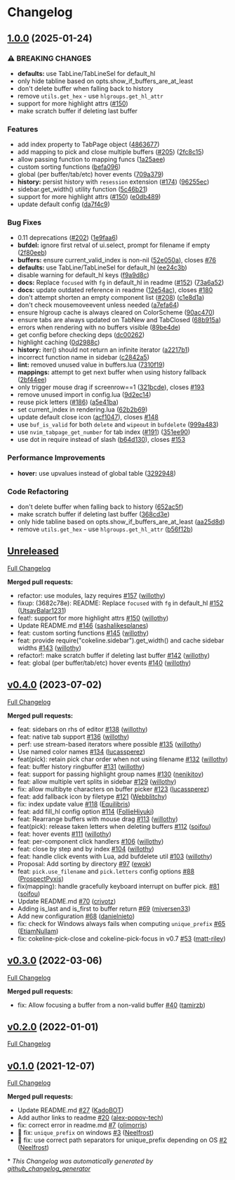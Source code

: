 # Changelog

## [1.0.0](https://github.com/willothy/nvim-cokeline/compare/v0.4.0...v1.0.0) (2025-01-24)


### ⚠ BREAKING CHANGES

* **defaults:** use TabLine/TabLineSel for default_hl
* only hide tabline based on opts.show_if_buffers_are_at_least
* don't delete buffer when falling back to history
* remove `utils.get_hex` - use `hlgroups.get_hl_attr`
* support for more highlight attrs ([#150](https://github.com/willothy/nvim-cokeline/issues/150))
* make scratch buffer if deleting last buffer

### Features

* add index property to TabPage object ([4863677](https://github.com/willothy/nvim-cokeline/commit/48636776059b5fb6de4b91a21655b06d16150ce6))
* add mapping to pick and close multiple buffers ([#205](https://github.com/willothy/nvim-cokeline/issues/205)) ([2fc8c15](https://github.com/willothy/nvim-cokeline/commit/2fc8c15400bcb6e37a6d1f6242d552d5f607efb5))
* allow passing function to mapping funcs ([1a25aee](https://github.com/willothy/nvim-cokeline/commit/1a25aee3e63d2b745df6ba0b35b607117edf4306))
* custom sorting functions ([befa096](https://github.com/willothy/nvim-cokeline/commit/befa096b2a7b17c2298123e7dbe6a89a07404038))
* global (per buffer/tab/etc) hover events ([709a379](https://github.com/willothy/nvim-cokeline/commit/709a379255157520f29aee6bfb3d33c92b0e019a))
* **history:** persist history with `resession` extension ([#174](https://github.com/willothy/nvim-cokeline/issues/174)) ([96255ec](https://github.com/willothy/nvim-cokeline/commit/96255ecf86ef7beb232c6b18d847c87c0e386166))
* sidebar.get_width() utility function ([5c46b21](https://github.com/willothy/nvim-cokeline/commit/5c46b213b234308fb93119a6ce0bab0a1f176b5e))
* support for more highlight attrs ([#150](https://github.com/willothy/nvim-cokeline/issues/150)) ([e0db489](https://github.com/willothy/nvim-cokeline/commit/e0db4891c8ce35428463269184ba01f8f4169efe))
* update default config ([da7f4c9](https://github.com/willothy/nvim-cokeline/commit/da7f4c9effe1f1f8538ff00d8648386bb24172e8))


### Bug Fixes

* 0.11 deprecations ([#202](https://github.com/willothy/nvim-cokeline/issues/202)) ([1e9faa6](https://github.com/willothy/nvim-cokeline/commit/1e9faa649750a8f1fbddfcb40784dd5c07b46b66))
* **bufdel:** ignore first retval of ui.select, prompt for filename if empty ([2f80eeb](https://github.com/willothy/nvim-cokeline/commit/2f80eebe5296f7eddc7abec2c4f14ec523c6df30))
* **buffers:** ensure current_valid_index is non-nil ([52e050a](https://github.com/willothy/nvim-cokeline/commit/52e050a319f37a5f752fe8f461db209ab03a3188)), closes [#76](https://github.com/willothy/nvim-cokeline/issues/76)
* **defaults:** use TabLine/TabLineSel for default_hl ([ee24c3b](https://github.com/willothy/nvim-cokeline/commit/ee24c3b59b119fe4a11b39d1dbcdbb56f6e7d241))
* disable warning for default_hl keys ([f9a9d8c](https://github.com/willothy/nvim-cokeline/commit/f9a9d8cd12e5cb4467b38a7def766b1b43d715c2))
* **docs:** Replace `focused` with `fg` in default_hl in readme ([#152](https://github.com/willothy/nvim-cokeline/issues/152)) ([73a6a52](https://github.com/willothy/nvim-cokeline/commit/73a6a52001aad42ada57acba875f110661aea01d))
* **docs:** update outdated reference in readme ([12e54ac](https://github.com/willothy/nvim-cokeline/commit/12e54ac80631feafd1c1c77e3b2ae7535915d498)), closes [#180](https://github.com/willothy/nvim-cokeline/issues/180)
* don't attempt shorten an empty component list  ([#208](https://github.com/willothy/nvim-cokeline/issues/208)) ([c1e8d1a](https://github.com/willothy/nvim-cokeline/commit/c1e8d1a3289d1af67d9861dcb05905c2912835b8))
* don't check mousemoveevent unless needed ([a7efa64](https://github.com/willothy/nvim-cokeline/commit/a7efa64386467114e386a0f19f4a6086a5650010))
* ensure hlgroup cache is always cleared on ColorScheme ([90ac470](https://github.com/willothy/nvim-cokeline/commit/90ac47031667d3b4d7c43b1f6a891825824b01f0))
* ensure tabs are always updated on TabNew and TabClosed ([68b915a](https://github.com/willothy/nvim-cokeline/commit/68b915ac0e389f4c094ec3d9284b2d73f9c7ac96))
* errors when rendering with no buffers visible ([89be4de](https://github.com/willothy/nvim-cokeline/commit/89be4de2e67ec3951452ec05b5f8ed6717796323))
* get config before checking deps ([dc00262](https://github.com/willothy/nvim-cokeline/commit/dc0026200d290a19ab595c0cc2d41fe2bcd22271))
* highlight caching ([0d2988c](https://github.com/willothy/nvim-cokeline/commit/0d2988c6eff6c58dfc04b08639ae5ff04a21b32c))
* **history:** iter() should not return an infinite iterator ([a2217b1](https://github.com/willothy/nvim-cokeline/commit/a2217b14ad034894fa1aff5197def3fb04aaafc7))
* incorrect function name in sidebar ([c2842a5](https://github.com/willothy/nvim-cokeline/commit/c2842a51df781d357cd3408c411a7bec147b57ae))
* **lint:** removed unused value in buffers.lua ([7310f19](https://github.com/willothy/nvim-cokeline/commit/7310f192af74c6912ca7a40ae1b16253aa95e50e))
* **mappings:** attempt to get next buffer when using history fallback ([2bf44ee](https://github.com/willothy/nvim-cokeline/commit/2bf44ee9096e488d0b84b5f364c05a282ed227f1))
* only trigger mouse drag if screenrow==1 ([321bcde](https://github.com/willothy/nvim-cokeline/commit/321bcde6706af4fb2ef73e1e3de087a12be3ba8c)), closes [#193](https://github.com/willothy/nvim-cokeline/issues/193)
* remove unused import in config.lua ([9d2ec14](https://github.com/willothy/nvim-cokeline/commit/9d2ec147adae611118c21dc03630f4952f5ae419))
* reuse pick letters ([#186](https://github.com/willothy/nvim-cokeline/issues/186)) ([a5e41ba](https://github.com/willothy/nvim-cokeline/commit/a5e41ba2bf2ccc1beb557d343ac40f6bec9e0970))
* set current_index in rendering.lua ([62b2b69](https://github.com/willothy/nvim-cokeline/commit/62b2b69d97ab17cddf6381b4a2d37a441a7b9fd0))
* update default close icon ([acf1047](https://github.com/willothy/nvim-cokeline/commit/acf104756543fd7d53a68ccd32bbdec31b946227)), closes [#148](https://github.com/willothy/nvim-cokeline/issues/148)
* use `buf_is_valid` for both `delete` and `wipeout` in `bufdelete` ([999a483](https://github.com/willothy/nvim-cokeline/commit/999a483f637779b248459cfc100299a42bb459d4))
* use `nvim_tabpage_get_number` for tab index ([#191](https://github.com/willothy/nvim-cokeline/issues/191)) ([351ee90](https://github.com/willothy/nvim-cokeline/commit/351ee90f5fd756480927791e7cc340697a3efb6f))
* use dot in require instead of slash ([b64d130](https://github.com/willothy/nvim-cokeline/commit/b64d130810e5348d986af8ea4686c7767519d3ed)), closes [#153](https://github.com/willothy/nvim-cokeline/issues/153)


### Performance Improvements

* **hover:** use upvalues instead of global table ([3292948](https://github.com/willothy/nvim-cokeline/commit/32929480b1753a5c2a99435e891da9be1e61e0b9))


### Code Refactoring

* don't delete buffer when falling back to history ([652ac5f](https://github.com/willothy/nvim-cokeline/commit/652ac5f6ab2ccf162ad74b2618cd86f9ce1f4c70))
* make scratch buffer if deleting last buffer ([368cd3e](https://github.com/willothy/nvim-cokeline/commit/368cd3ebd2395405c2e333d6aa05d8d509ed99d2))
* only hide tabline based on opts.show_if_buffers_are_at_least ([aa25d8d](https://github.com/willothy/nvim-cokeline/commit/aa25d8dccd3c48ec12e007dc424e2ea86b14fd2b))
* remove `utils.get_hex` - use `hlgroups.get_hl_attr` ([b56f12b](https://github.com/willothy/nvim-cokeline/commit/b56f12b9a72e96b1103accd6dd05b6e9f5cf44e4))

## [Unreleased](https://github.com/willothy/nvim-cokeline/tree/HEAD)

[Full Changelog](https://github.com/willothy/nvim-cokeline/compare/v0.4.0...HEAD)

**Merged pull requests:**

- refactor: use modules, lazy requires [\#157](https://github.com/willothy/nvim-cokeline/pull/157) ([willothy](https://github.com/willothy))
- fixup: \(3682c78e\): README: Replace `focused` with `fg` in default_hl [\#152](https://github.com/willothy/nvim-cokeline/pull/152) ([UtsavBalar1231](https://github.com/UtsavBalar1231))
- feat!: support for more highlight attrs [\#150](https://github.com/willothy/nvim-cokeline/pull/150) ([willothy](https://github.com/willothy))
- Update README.md [\#146](https://github.com/willothy/nvim-cokeline/pull/146) ([sashalikesplanes](https://github.com/sashalikesplanes))
- feat: custom sorting functions [\#145](https://github.com/willothy/nvim-cokeline/pull/145) ([willothy](https://github.com/willothy))
- feat: provide require\("cokeline.sidebar"\).get_width\(\) and cache sidebar widths [\#143](https://github.com/willothy/nvim-cokeline/pull/143) ([willothy](https://github.com/willothy))
- refactor!: make scratch buffer if deleting last buffer [\#142](https://github.com/willothy/nvim-cokeline/pull/142) ([willothy](https://github.com/willothy))
- feat: global \(per buffer/tab/etc\) hover events [\#140](https://github.com/willothy/nvim-cokeline/pull/140) ([willothy](https://github.com/willothy))

## [v0.4.0](https://github.com/willothy/nvim-cokeline/tree/v0.4.0) (2023-07-02)

[Full Changelog](https://github.com/willothy/nvim-cokeline/compare/v0.3.0...v0.4.0)

**Merged pull requests:**

- feat: sidebars on rhs of editor [\#138](https://github.com/willothy/nvim-cokeline/pull/138) ([willothy](https://github.com/willothy))
- feat: native tab support [\#136](https://github.com/willothy/nvim-cokeline/pull/136) ([willothy](https://github.com/willothy))
- perf: use stream-based iterators where possible [\#135](https://github.com/willothy/nvim-cokeline/pull/135) ([willothy](https://github.com/willothy))
- Use named color names [\#134](https://github.com/willothy/nvim-cokeline/pull/134) ([lucassperez](https://github.com/lucassperez))
- feat\(pick\): retain pick char order when not using filename [\#132](https://github.com/willothy/nvim-cokeline/pull/132) ([willothy](https://github.com/willothy))
- feat: buffer history ringbuffer [\#131](https://github.com/willothy/nvim-cokeline/pull/131) ([willothy](https://github.com/willothy))
- feat: support for passing highlight group names [\#130](https://github.com/willothy/nvim-cokeline/pull/130) ([nenikitov](https://github.com/nenikitov))
- feat: allow multiple vert splits in sidebar [\#129](https://github.com/willothy/nvim-cokeline/pull/129) ([willothy](https://github.com/willothy))
- fix: allow multibyte characters on buffer picker [\#123](https://github.com/willothy/nvim-cokeline/pull/123) ([lucassperez](https://github.com/lucassperez))
- feat: add fallback icon by filetype [\#121](https://github.com/willothy/nvim-cokeline/pull/121) ([Webblitchy](https://github.com/Webblitchy))
- fix: index update value [\#118](https://github.com/willothy/nvim-cokeline/pull/118) ([Equilibris](https://github.com/Equilibris))
- feat: add fill_hl config option [\#114](https://github.com/willothy/nvim-cokeline/pull/114) ([FollieHiyuki](https://github.com/FollieHiyuki))
- feat: Rearrange buffers with mouse drag [\#113](https://github.com/willothy/nvim-cokeline/pull/113) ([willothy](https://github.com/willothy))
- feat\(pick\): release taken letters when deleting buffers [\#112](https://github.com/willothy/nvim-cokeline/pull/112) ([soifou](https://github.com/soifou))
- feat: hover events [\#111](https://github.com/willothy/nvim-cokeline/pull/111) ([willothy](https://github.com/willothy))
- feat: per-component click handlers [\#106](https://github.com/willothy/nvim-cokeline/pull/106) ([willothy](https://github.com/willothy))
- feat: close by step and by index [\#104](https://github.com/willothy/nvim-cokeline/pull/104) ([willothy](https://github.com/willothy))
- feat: handle click events with Lua, add bufdelete util [\#103](https://github.com/willothy/nvim-cokeline/pull/103) ([willothy](https://github.com/willothy))
- Proposal: Add sorting by directory [\#97](https://github.com/willothy/nvim-cokeline/pull/97) ([ewok](https://github.com/ewok))
- feat: `pick.use_filename` and `pick.letters` config options [\#88](https://github.com/willothy/nvim-cokeline/pull/88) ([ProspectPyxis](https://github.com/ProspectPyxis))
- fix\(mapping\): handle gracefully keyboard interrupt on buffer pick. [\#81](https://github.com/willothy/nvim-cokeline/pull/81) ([soifou](https://github.com/soifou))
- Update README.md [\#70](https://github.com/willothy/nvim-cokeline/pull/70) ([crivotz](https://github.com/crivotz))
- Adding is_last and is_first to buffer return [\#69](https://github.com/willothy/nvim-cokeline/pull/69) ([miversen33](https://github.com/miversen33))
- Add new configuration [\#68](https://github.com/willothy/nvim-cokeline/pull/68) ([danielnieto](https://github.com/danielnieto))
- fix: check for Windows always fails when computing `unique_prefix` [\#65](https://github.com/willothy/nvim-cokeline/pull/65) ([EtiamNullam](https://github.com/EtiamNullam))
- fix: cokeline-pick-close and cokeline-pick-focus in v0.7 [\#53](https://github.com/willothy/nvim-cokeline/pull/53) ([matt-riley](https://github.com/matt-riley))

## [v0.3.0](https://github.com/willothy/nvim-cokeline/tree/v0.3.0) (2022-03-06)

[Full Changelog](https://github.com/willothy/nvim-cokeline/compare/v0.2.0...v0.3.0)

**Merged pull requests:**

- fix: Allow focusing a buffer from a non-valid buffer [\#40](https://github.com/willothy/nvim-cokeline/pull/40) ([tamirzb](https://github.com/tamirzb))

## [v0.2.0](https://github.com/willothy/nvim-cokeline/tree/v0.2.0) (2022-01-01)

[Full Changelog](https://github.com/willothy/nvim-cokeline/compare/v0.1.0...v0.2.0)

## [v0.1.0](https://github.com/willothy/nvim-cokeline/tree/v0.1.0) (2021-12-07)

[Full Changelog](https://github.com/willothy/nvim-cokeline/compare/68b23cb77e2bf76df92a8043612e655e04507ed6...v0.1.0)

**Merged pull requests:**

- Update README.md [\#27](https://github.com/willothy/nvim-cokeline/pull/27) ([KadoBOT](https://github.com/KadoBOT))
- Add author links to readme [\#20](https://github.com/willothy/nvim-cokeline/pull/20) ([alex-popov-tech](https://github.com/alex-popov-tech))
- fix: correct error in readme.md [\#7](https://github.com/willothy/nvim-cokeline/pull/7) ([olimorris](https://github.com/olimorris))
- :bug: fix: `unique_prefix` on windows [\#3](https://github.com/willothy/nvim-cokeline/pull/3) ([Neelfrost](https://github.com/Neelfrost))
- :bug: fix: use correct path separators for unique_prefix depending on OS [\#2](https://github.com/willothy/nvim-cokeline/pull/2) ([Neelfrost](https://github.com/Neelfrost))

\* _This Changelog was automatically generated by [github_changelog_generator](https://github.com/github-changelog-generator/github-changelog-generator)_
